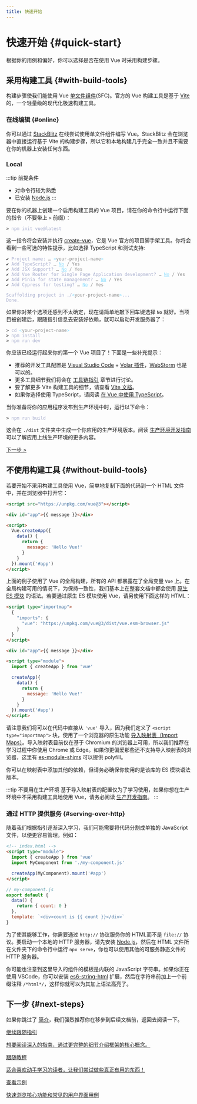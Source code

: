 ```yaml
---
title: 快速开始
---
```

# 快速开始 {#quick-start}

根据你的用例和偏好，你可以选择是否在使用 Vue 时采用构建步骤。

## 采用构建工具 {#with-build-tools}

构建步骤使我们能使用 Vue [单文件组件](/guide/scaling-up/sfc)(SFC)。官方的 Vue 构建工具是基于 [Vite](https://vitejs.dev) 的，一个轻量级的现代化极速构建工具。

### 在线编辑 {#online}

你可以通过 [StackBlitz](https://vite.new/vue) 在线尝试使用单文件组件编写 Vue。StackBlitz 会在浏览器中直接运行基于 Vite 的构建步骤，所以它和本地构建几乎完全一致并且不需要在你的机器上安装任何东西。

### Local

:::tip 前提条件

- 对命令行较为熟悉
- 已安装 [Node.js](https://nodejs.org/)
  :::

要在你的机器上创建一个启用构建工具的 Vue 项目，请在你的命令行中运行下面的指令（不要带上 `>` 前缀）：

<div class="language-sh"><pre><code><span class="line"><span style="color:var(--vt-c-green);">&gt;</span> <span style="color:#A6ACCD;">npm init vue@latest</span></span></code></pre></div>

这一指令将会安装并执行 [create-vue](https://github.com/vuejs/create-vue)，它是 Vue 官方的项目脚手架工具。你将会看到一些可选的特性提示，比如选择 TypeScript 和测试支持:

<div class="language-sh"><pre><code><span style="color:var(--vt-c-green);">✔</span> <span style="color:#A6ACCD;">Project name: <span style="color:#888;">… <span style="color:#89DDFF;">&lt;</span><span style="color:#888;">your-project-name</span><span style="color:#89DDFF;">&gt;</span></span></span>
<span style="color:var(--vt-c-green);">✔</span> <span style="color:#A6ACCD;">Add TypeScript? <span style="color:#888;">… <span style="color:#89DDFF;text-decoration:underline">No</span> / Yes</span></span>
<span style="color:var(--vt-c-green);">✔</span> <span style="color:#A6ACCD;">Add JSX Support? <span style="color:#888;">… <span style="color:#89DDFF;text-decoration:underline">No</span> / Yes</span></span>
<span style="color:var(--vt-c-green);">✔</span> <span style="color:#A6ACCD;">Add Vue Router for Single Page Application development? <span style="color:#888;">… <span style="color:#89DDFF;text-decoration:underline">No</span> / Yes</span></span>
<span style="color:var(--vt-c-green);">✔</span> <span style="color:#A6ACCD;">Add Pinia for state management? <span style="color:#888;">… <span style="color:#89DDFF;text-decoration:underline">No</span> / Yes</span></span>
<span style="color:var(--vt-c-green);">✔</span> <span style="color:#A6ACCD;">Add Cypress for testing? <span style="color:#888;">… <span style="color:#89DDFF;text-decoration:underline">No</span> / Yes</span></span>
<span></span>
<span style="color:#A6ACCD;">Scaffolding project in ./<span style="color:#89DDFF;">&lt;</span><span style="color:#888;">your-project-name</span><span style="color:#89DDFF;">&gt;</span>...</span>
<span style="color:#A6ACCD;">Done.</span></code></pre></div>

如果你对某个选项还感到不太确定，现在请简单地敲下回车键选择 `No` 就好。当项目被创建后，跟随指引信息去安装好依赖，就可以启动开发服务器了：

<div class="language-sh"><pre><code><span class="line"><span style="color:var(--vt-c-green);">&gt; </span><span style="color:#A6ACCD;">cd</span><span style="color:#A6ACCD;"> </span><span style="color:#89DDFF;">&lt;</span><span style="color:#888;">your-project-name</span><span style="color:#89DDFF;">&gt;</span></span>
<span class="line"><span style="color:var(--vt-c-green);">&gt; </span><span style="color:#A6ACCD;">npm install</span></span>
<span class="line"><span style="color:var(--vt-c-green);">&gt; </span><span style="color:#A6ACCD;">npm run dev</span></span>
<span class="line"></span></code></pre></div>

你应该已经运行起来你的第一个 Vue 项目了！下面是一些补充提示：

- 推荐的开发工具配置是 [Visual Studio Code](https://code.visualstudio.com/) + [Volar 插件](https://marketplace.visualstudio.com/items?itemName=johnsoncodehk.volar)，[WebStorm](https://www.jetbrains.com/webstorm/) 也是可以的。
- 更多工具细节我们将会在 [工具链指引](/guide/scaling-up/tooling.html) 章节进行讨论。
- 要了解更多 Vite 构建工具的细节，请查看 [Vite 文档](https://cn.vitejs.dev)。
- 如果你选择使用 TypeScript，请阅读 [在 Vue 中使用 TypeScript](typescript/overview.html)。

当你准备将你的应用程序发布到生产环境中时，运行以下命令：

<div class="language-sh"><pre><code><span class="line"><span style="color:var(--vt-c-green);">&gt; </span><span style="color:#A6ACCD;">npm run build</span></span>
<span class="line"></span></code></pre></div>

这会在 `./dist` 文件夹中生成一个你应用的生产环境版本。阅读 [生产环境开发指南](/guide/best-practices/production-deployment.html) 可以了解应用上线生产环境的更多内容。

[下一步 >](#next-steps)

## 不使用构建工具 {#without-build-tools}

若要开始不采用构建工具使用 Vue，简单地复制下面的代码到一个 HTML 文件中，并在浏览器中打开它：

```html
<script src="https://unpkg.com/vue@3"></script>

<div id="app">{{ message }}</div>

<script>
  Vue.createApp({
    data() {
      return {
        message: 'Hello Vue!'
      }
    }
  }).mount('#app')
</script>
```

上面的例子使用了 Vue 的全局构建，所有的 API 都暴露在了全局变量 `Vue` 上。在全局构建可用的情况下，为保持一致性，我们基本上在整套文档中都会使用 [原生 ES 模块](https://developer.mozilla.org/en-US/docs/Web/JavaScript/Guide/Modules) 的语法。若要通过原生 ES 模块使用 Vue，请另使用下面这样的 HTML：

```html
<script type="importmap">
  {
    "imports": {
      "vue": "https://unpkg.com/vue@3/dist/vue.esm-browser.js"
    }
  }
</script>

<div id="app">{{ message }}</div>

<script type="module">
  import { createApp } from 'vue'

  createApp({
    data() {
      return {
        message: 'Hello Vue!'
      }
    }
  }).mount('#app')
</script>
```

请注意我们将可以在代码中直接从 `'vue'` 导入，因为我们定义了 `<script type="importmap">` 块，使用了一个浏览器的原生功能 [导入映射表（Import Maps）](https://caniuse.com/import-maps)。导入映射表目前仅在基于 Chromium 的浏览器上可用，所以我们推荐在学习过程中你使用 Chrome 或 Edge。如果你更偏爱那些还不支持导入映射表的浏览器，这里有 [es-module-shims](https://github.com/guybedford/es-module-shims) 可以提供 polyfill。

你可以在映射表中添加其他的依赖，但请务必确保你使用的是该库的 ES 模块语法版本。

:::tip 不要用在生产环境
基于导入映射表的配置仅为了学习使用，如果你想在生产环境中不采用构建工具地使用 Vue，请务必阅读 [生产开发指南](/guide/best-practices/production-deployment.html#without-build-tools)。
:::

### 通过 HTTP 提供服务 {#serving-over-http}

随着我们根据指引逐渐深入学习，我们可能需要将代码分割成单独的 JavaScript 文件，以便更容易管理。例如：

```html
<!-- index.html -->
<script type="module">
  import { createApp } from 'vue'
  import MyComponent from './my-component.js'

  createApp(MyComponent).mount('#app')
</script>
```

```js
// my-component.js
export default {
  data() {
    return { count: 0 }
  },
  template: `<div>count is {{ count }}</div>`
}
```

为了使其能够工作，你需要通过 `http://` 协议服务你的 HTML而不是 `file://` 协议。要启动一个本地的 HTTP 服务器，请先安装 [Node.js](https://nodejs.org/zh/)，然后在 HTML 文件所在文件夹下的命令行中运行 `npx serve`，你也可以使用其他的可服务静态文件的 HTTP 服务器。

你可能也注意到这里导入的组件的模板是内联的 JavaScript 字符串。如果你正在使用 VSCode，你可以安装 [es6-string-html](https://marketplace.visualstudio.com/items?itemName=Tobermory.es6-string-html) 扩展，然后在字符串前加上一个前缀注释 `/*html*/`，这样你就可以为其加上语法高亮了。

## 下一步 {#next-steps}

如果你跳过了 [简介](/guide/introduction)，我们强烈推荐你在移步到后续文档前，返回去阅读一下。

<div class="vt-box-container next-steps">
  <a class="vt-box" href="/guide/essentials/application.html">
    <p class="next-steps-link">继续跟随指引</p>
    <p class="next-steps-caption">想要阅读深入的指南，通过更完整的细节介绍框架的核心概念。</p>
  </a>
  <a class="vt-box" href="/tutorial/">
    <p class="next-steps-link">跟随教程</p>
    <p class="next-steps-caption">适合喜欢动手学习的读者，让我们尝试做些真正有用的东西！</p>
  </a>
  <a class="vt-box" href="/examples/">
    <p class="next-steps-link">查看示例</p>
    <p class="next-steps-caption">快速浏览核心功能和常见的用户界面用例</p>
  </a>
</div>
